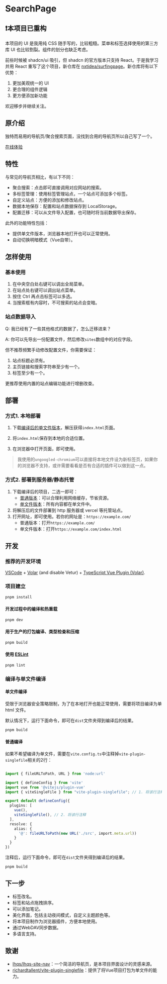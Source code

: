 # SearchPage

## ❗本项目已重构

本项目的 UI 是我用纯 CSS 随手写的，比较粗糙。菜单和标签选择使用的第三方库 UI 也比较割裂。组件的划分也缺乏考虑。

前些时候被 shadcn/ui 吸引，但 shadcn 的官方版本只支持 React。于是我学习并用 React 重写了这个项目，新仓库在 [nxtidea/surfingpage](https://github.com/nxtidea/surfingpage)。新仓库将有以下优势：
1. 更加美观统一的 UI
2. 更合理的组件逻辑
3. 更方便添加新功能

欢迎移步并继续关注。


## 原介绍

独特而易用的导航页/聚合搜索页面，没找到合用的导航页所以自己写了一个。

[在线体验](https://nxtidea.github.io/searchpage/)

## 特性

与常见的导航页相比，有以下不同：

- 聚合搜索：点击即可直接调用对应网站的搜索。
- 多标签管理：使用标签管理站点，一个站点可添加多个标签。
- 自定义站点：方便的添加和修改站点。
- 数据本地保存：配置和站点数据保存到 LocalStorage。
- 配置迁移：可以从文件导入配置，也可随时将当前数据导出保存。

此外的功能特性包括：

- 提供单文件版本，浏览器本地打开也可以正常使用。
- 自动切换明暗模式（Vue自带）。

## 怎样使用

### 基本使用
1. 在中央空白处右键可以调出全局菜单。
2. 在站点处右键可以调出站点菜单。
3. 按住 Ctrl 再点击标签可以多选。
4. 当搜索框有内容时，不可搜索的站点会变暗。

### 站点数据导入

Q: 我已经有了一些其他格式的数据了，怎么迁移进来？

A: 你可以先导出一份配置文件，然后修改`sites`数组中的对应字段。

但不推荐频繁手动修改配置文件，你需要保证：
1. 站点标题必须有。
2. 主页链接和搜索字符串至少有一个。
3. 标签至少有一个。

更推荐使用内置的站点编辑功能进行增删改查。

## 部署

### 方式1. 本地部署

1. 下载[编译后的单文件版本](https://github.com/nxtidea/searchpage/releases/download/v0.1.0/SearchPage-standalone.zip)，解压获得`index.html`页面。

2. 将`index.html`保存到本地的合适位置。

3. 在浏览器中打开页面，即可使用。

> 我使用的`ungoogled-chromium`可以直接将本地文件设为新标签页，如果你的浏览器不支持，或许需要看看是否有合适的插件可以做到这一点。

### 方式2. 部署到服务器/静态托管

1. 下载编译后的项目，二选一即可：
    - [普通版本](https://github.com/nxtidea/searchpage/releases/download/v0.1.0/SearchPage-normal.zip)：可以合理利用网络缓存，节省资源。
    - [单文件版本](https://github.com/nxtidea/searchpage/releases/download/v0.1.0/SearchPage-standalone.zip)：所有内容都在单文件中。
2. 将解压后的文件部署到 http 服务器或 vercel 等托管站点。
3. 打开网址，即可使用。若你的网址是：`https://example.com/`
    - 普通版本：打开`https://example.com/`
    - 单文件版本：打开`https://example.com/index.html`


## 开发

### 推荐的开发环境

[VSCode](https://code.visualstudio.com/) + [Volar](https://marketplace.visualstudio.com/items?itemName=Vue.volar) (and disable Vetur) + [TypeScript Vue Plugin (Volar)](https://marketplace.visualstudio.com/items?itemName=Vue.vscode-typescript-vue-plugin).


### 项目建立

```sh
pnpm install
```

#### 开发过程中的编译和热重载

```sh
pnpm dev
```

#### 用于生产的打包编译、类型检查和压缩

```sh
pnpm build
```

#### 使用 [ESLint](https://eslint.org/)

```sh
pnpm lint
```

### 编译与单文件编译

#### 单文件编译

受限于浏览器安全策略限制，为了在本地打开也能正常使用，需要将项目编译为单 html 文件。

默认情况下，运行下面命令，即可在`dist`文件夹得到编译后的结果。
```sh
pnpm build
```

#### 普通编译

如果不希望编译为单文件，需要在`vite.config.ts`中注释掉`vite-plugin-singlefile`相关的2行：

```typescript

import { fileURLToPath, URL } from 'node:url'

import { defineConfig } from 'vite'
import vue from '@vitejs/plugin-vue'
import { viteSingleFile } from "vite-plugin-singlefile"; // 1. 将该行注释

export default defineConfig({
  plugins: [
    vue(),
    viteSingleFile(), // 2. 将该行注释
  ],
  resolve: {
    alias: {
      '@': fileURLToPath(new URL('./src', import.meta.url))
    }
  }
})
```

注释后，运行下面命令，即可在`dist`文件夹得到编译后的结果。
```sh
pnpm build
```

## 下一步

- 标签改名。
- 标签和站点拖拽排序。
- 可以添加笔记。
- 美化界面，包括主动夜间模式，自定义主题颜色等。
- 将本项目制作为浏览器插件，方便本地使用。
- 通过WebDAV同步数据。
- 多语言支持。


## 致谢

 - [lhqs/lhqs-site-nav](https://github.com/lhqs/lhqs-site-nav)：一个简洁的导航页，是本项目界面设计的灵感来源。
- [richardtallent/vite-plugin-singlefile](https://github.com/richardtallent/vite-plugin-singlefile)：提供了将Vue项目打包为单文件的能力。
